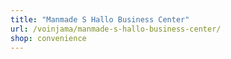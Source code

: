 ```yaml
---
title: "Manmade S Hallo Business Center"
url: /voinjama/manmade-s-hallo-business-center/
shop: convenience
---
```

